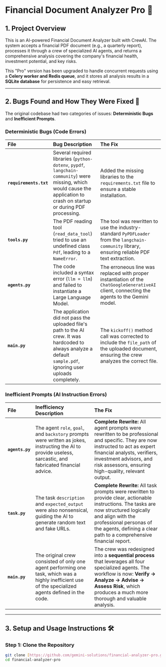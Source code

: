 # Financial Document Analyzer Pro 🚀

## 1. Project Overview

This is an AI-powered Financial Document Analyzer built with CrewAI. The system accepts a financial PDF document (e.g., a quarterly report), processes it through a crew of specialized AI agents, and returns a comprehensive analysis covering the company's financial health, investment potential, and key risks.

This "Pro" version has been upgraded to handle concurrent requests using a **Celery worker and Redis queue**, and it stores all analysis results in a **SQLite database** for persistence and easy retrieval.

---

## 2. Bugs Found and How They Were Fixed 🐛

The original codebase had two categories of issues: **Deterministic Bugs** and **Inefficient Prompts**.

### Deterministic Bugs (Code Errors)

| File | Bug Description | The Fix |
| :--- | :--- | :--- |
| **`requirements.txt`** | Several required libraries (`python-dotenv`, `pypdf`, `langchain-community`) were missing, which would cause the application to crash on startup or during PDF processing. | Added the missing libraries to the `requirements.txt` file to ensure a stable installation. |
| **`tools.py`** | The PDF reading tool (`read_data_tool`) tried to use an undefined class `Pdf`, leading to a `NameError`. | The tool was rewritten to use the industry-standard `PyPDFLoader` from the `langchain-community` library, ensuring reliable PDF text extraction. |
| **`agents.py`** | The code included a syntax error (`llm = llm`) and failed to instantiate a Large Language Model. | The erroneous line was replaced with proper instantiation of the `ChatGoogleGenerativeAI` client, connecting the agents to the Gemini model. |
| **`main.py`** | The application did not pass the uploaded file's path to the AI crew. It was hardcoded to always analyze a default `sample.pdf`, ignoring user uploads completely. | The `kickoff()` method call was corrected to include the `file_path` of the uploaded document, ensuring the crew analyzes the correct file. |

### Inefficient Prompts (AI Instruction Errors)

| File | Inefficiency Description | The Fix |
| :--- | :--- | :--- |
| **`agents.py`** | The agent `role`, `goal`, and `backstory` prompts were written as jokes, instructing the AI to provide useless, sarcastic, and fabricated financial advice. | **Complete Rewrite:** All agent prompts were rewritten to be professional and specific. They are now instructed to act as expert financial analysts, verifiers, investment advisors, and risk assessors, ensuring high-quality, relevant output. |
| **`task.py`** | The task `description` and `expected_output` were also nonsensical, guiding the AI to generate random text and fake URLs. | **Complete Rewrite:** All task prompts were rewritten to provide clear, actionable instructions. The tasks are now structured logically and align with the professional personas of the agents, defining a clear path to a comprehensive financial report. |
| **`main.py`** | The original crew consisted of only one agent performing one task, which was a highly inefficient use of the specialized agents defined in the code. | The crew was redesigned into a **sequential process** that leverages all four specialized agents. The workflow is now: **Verify -> Analyze -> Advise -> Assess Risk**, which produces a much more thorough and valuable analysis. |

---

## 3. Setup and Usage Instructions 🛠️

### Step 1: Clone the Repository
```sh
git clone [https://github.com/gemini-solutions/financial-analyzer-pro.git](https://github.com/gemini-solutions/financial-analyzer-pro.git)
cd financial-analyzer-pro